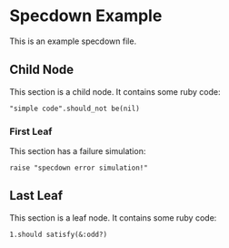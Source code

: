 # Specdown Example

This is an example specdown file.

## Child Node

This section is a child node. It contains some ruby code: 
    
    "simple code".should_not be(nil)

### First Leaf

This section has a failure simulation:
    
    raise "specdown error simulation!"

## Last Leaf

This section is a leaf node. It contains some ruby code:
    
    1.should satisfy(&:odd?)


